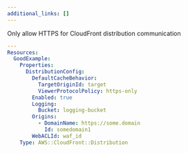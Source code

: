 ```yaml
---
additional_links: []
---
```


Only allow HTTPS for CloudFront distribution communication

```yaml
---
Resources:
  GoodExample:
    Properties:
      DistributionConfig:
        DefaultCacheBehavior:
          TargetOriginId: target
          ViewerProtocolPolicy: https-only
        Enabled: true
        Logging:
          Bucket: logging-bucket
        Origins:
          - DomainName: https://some.domain
            Id: somedomain1
        WebACLId: waf_id
    Type: AWS::CloudFront::Distribution
```
